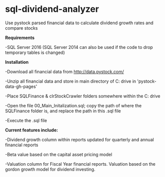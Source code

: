 # sql-dividend-analyzer
Use pystock parsed financial data to calculate dividend growth rates and compare stocks

<b>Requirements</b>

-SQL Server 2016 (SQL Server 2014 can also be used if the code to drop temporary tables is changed)

<b>Installation</b>

-Download all financial data from http://data.pystock.com/

-Unzip all financial data and store in main directory of C: drive in 'pystock-data-gh-pages'

-Place SQLFinance & clrStockCrawler folders somewhere within the C: drive

-Open the file 00_Main_Initalization.sql; copy the path of where the SQLFinance folder is, and replace the path in this .sql file

-Execute the .sql file

<b>Current features include:</b>

-Dividend growth column within reports updated for quarterly and annual financial reports

-Beta value based on the capital asset pricing model

-Valuation column for Fiscal Year financial reports. Valuation based on the gordon growth model for dividend investing.


